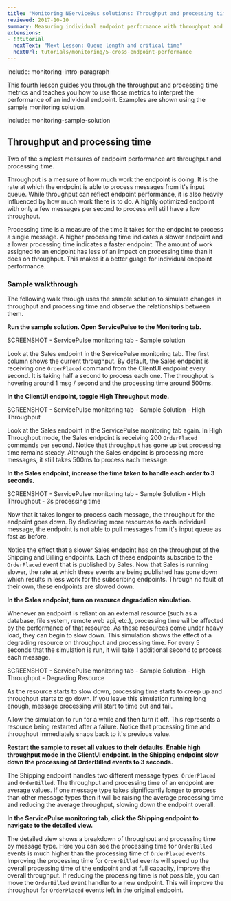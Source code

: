 ```yaml
---
title: "Monitoring NServiceBus solutions: Throughput and processing time"
reviewed: 2017-10-10
summary: Measuring individual endpoint performance with throughput and processing time.
extensions:
- !!tutorial
  nextText: "Next Lesson: Queue length and critical time"
  nextUrl: tutorials/monitoring/5-cross-endpoint-performance
---
```


include: monitoring-intro-paragraph

This fourth lesson guides you through the throughput and processing time metrics and teaches you how to use those metrics to interpret the performance of an individual endpoint. Examples are shown using the sample monitoring solution.

include: monitoring-sample-solution


## Throughput and processing time

Two of the simplest measures of endpoint performance are throughput and processing time. 

Throughput is a measure of how much work the endpoint is doing. It is the rate at which the endpoint is able to process messages from it's input queue. While throughput can reflect endpoint performance, it is also heavily influenced by how much work there is to do. A highly optimized endpoint with only a few messages per second to process will still have a low throughput. 

Processing time is a measure of the time it takes for the endpoint to process a single message. A higher processing time indicates a slower endpoint and a lower processing time indicates a faster endpoint. The amount of work assigned to an endpoint has less of an impact on processing time than it does on throughput. This makes it a better guage for individual endpoint performance.


### Sample walkthrough

The following walk through uses the sample solution to simulate changes in throughput and processing time and observe the relationships between them.

**Run the sample solution. Open ServicePulse to the Monitoring tab.**

SCREENSHOT - ServicePulse monitoring tab - Sample solution

Look at the Sales endpoint in the ServicePulse monitoring tab. The first column shows the current throughput. By default, the Sales endpoint is receiving one `OrderPlaced` command from the ClientUI endpoint every second. It is taking half a second to process each one. The throughput is hovering around 1 msg / second and the processing time around 500ms.

**In the ClientUI endpoint, toggle High Throughput mode.**

SCREENSHOT - ServicePulse monitoring tab - Sample Solution - High Throughput

Look at the Sales endpoint in the ServicePulse monitoring tab again. In High Throughput mode, the Sales endpoint is receiving 200 `OrderPlaced` commands per second. Notice that throughput has gone up but processing time remains steady. Although the Sales endpoint is processing more messages, it still takes 500ms to process each message.

**In the Sales endpoint, increase the time taken to handle each order to 3 seconds.**

SCREENSHOT - ServicePulse monitoring tab - Sample Solution - High Throughput - 3s processing time

Now that it takes longer to process each message, the throughput for the endpoint goes down. By dedicating more resources to each individual message, the endpoint is not able to pull messages from it's input queue as fast as before.

Notice the effect that a slower Sales endpoint has on the throughput of the Shipping and Billing endpoints. Each of these endpoints subscribe to the `OrderPlaced` event that is published by Sales. Now that Sales is running slower, the rate at which these events are being published has gone down which results in less work for the subscribing endpoints. Through no fault of their own, these endpoints are slowed down.

**In the Sales endpoint, turn on resource degradation simulation.**

Whenever an endpoint is reliant on an external resource (such as a database, file system, remote web api, etc.), processing time wil be affected by the performance of that resource. As these resources come under heavy load, they can begin to slow down. This simulation shows the effect of a degrading resource on throughput and processing time. For every 5 seconds that the simulation is run, it will take 1 additional second to process each message.

SCREENSHOT - ServicePulse monitoring tab - Sample Solution - High Throughput - Degrading Resource

As the resource starts to slow down, processing time starts to creep up and throughput starts to go down. If you leave this simulation running long enough, message processing will start to time out and fail.

Allow the simulation to run for a while and then turn it off. This represents a resource being restarted after a failure. Notice that processing time and throughput immediately snaps back to it's previous value.

**Restart the sample to reset all values to their defaults. Enable high throughput mode in the ClientUI endpoint. In the Shipping endpoint slow down the processing of OrderBilled events to 3 seconds.**

The Shipping endpoint handles two different message types: `OrderPlaced` and `OrderBilled`. The throughput and processing time of an endpoint are average values. If one message type takes significantly longer to process than other message types then it will be raising the average processing time and reducing the average throughput, slowing down the endpoint overall.  

**In the ServicePulse monitoring tab, click the Shipping endpoint to navigate to the detailed view.**

The detailed view shows a breakdown of throughput and processing time by message type. Here you can see the processing time for `OrderBilled` events is much higher than the processing time of `OrderPlaced` events. Improving the processing time for `OrderBilled` events will speed up the overall processing time of the endpoint and at full capacity, improve the overall throughput. If reducing the processing time is not possible, you can move the `OrderBilled` event handler to a new endpoint. This will improve the throughput for `OrderPlaced` events left in the original endpoint.
